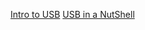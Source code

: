 [Intro to USB](https://atadiat.com/en/en-gentle-practical-introduction-usb-basics-terms/)
[USB in a NutShell](https://www.beyondlogic.org/usbnutshell/usb1.shtml)
